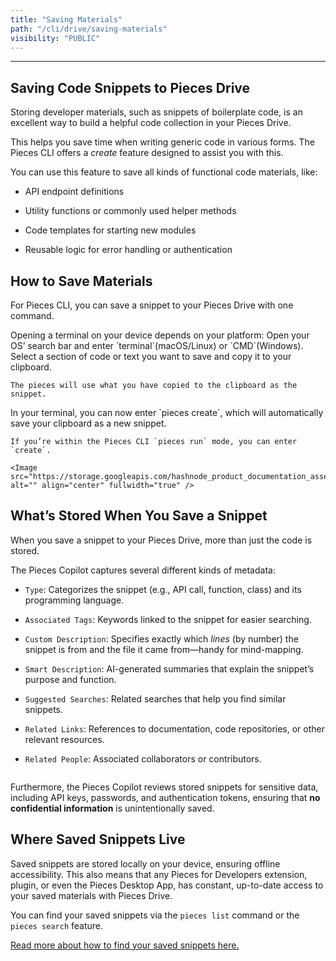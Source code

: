 ```yaml
---
title: "Saving Materials"
path: "/cli/drive/saving-materials"
visibility: "PUBLIC"
---
```

***

## Saving Code Snippets to Pieces Drive

Storing developer materials, such as snippets of boilerplate code, is an excellent way to build a helpful code collection in your Pieces Drive.

This helps you save time when writing generic code in various forms. The Pieces CLI offers a *create* feature designed to assist you with this.

You can use this feature to save all kinds of functional code materials, like:

* API endpoint definitions

* Utility functions or commonly used helper methods

* Code templates for starting new modules

* Reusable logic for error handling or authentication

## How to Save Materials

For Pieces CLI, you can save a snippet to your Pieces Drive with one command.

<Steps>
  <Step title="Open a Terminal">
    Opening a terminal on your device depends on your platform: Open your OS’ search bar and enter `terminal`(macOS/Linux) or `CMD`(Windows).
  </Step>

  <Step title="Find a Snippet">
    Select a section of code or text you want to save and copy it to your clipboard.

    The pieces will use what you have copied to the clipboard as the snippet.
  </Step>

  <Step title="Enter Pieces Create">
    In your terminal, you can now enter `pieces create`, which will automatically save your clipboard as a new snippet.

    If you’re within the Pieces CLI `pieces run` mode, you can enter `create`.

    <Image src="https://storage.googleapis.com/hashnode_product_documentation_assets/cli_assets/pieces_drive/saving_snippet/pieces_create.gif" alt="" align="center" fullwidth="true" />
  </Step>
</Steps>

## What’s Stored When You Save a Snippet

When you save a snippet to your Pieces Drive, more than just the code is stored.

The Pieces Copilot captures several different kinds of metadata:

* `Type`: Categorizes the snippet (e.g., API call, function, class) and its programming language.

* `Associated Tags`: Keywords linked to the snippet for easier searching.

* `Custom Description`: Specifies exactly which *lines* (by number) the snippet is from and the file it came from—handy for mind-mapping.

* `Smart Description`: AI-generated summaries that explain the snippet’s purpose and function.

* `Suggested Searches`: Related searches that help you find similar snippets.

* `Related Links`: References to documentation, code repositories, or other relevant resources.

* `Related People`: Associated collaborators or contributors.

<Image src="https://storage.googleapis.com/hashnode_product_documentation_assets/cli_assets/pieces_drive/saving_snippet/saved_snippet_displayed.png" alt="" align="center" fullwidth="true" />

Furthermore, the Pieces Copilot reviews stored snippets for sensitive data, including API keys, passwords, and authentication tokens, ensuring that **no confidential information** is unintentionally saved.

## Where Saved Snippets Live

Saved snippets are stored locally on your device, ensuring offline accessibility. This also means that any Pieces for Developers extension, plugin, or even the Pieces Desktop App, has constant, up-to-date access to your saved materials with Pieces Drive.

You can find your saved snippets via the `pieces list` command or the `pieces search` feature.

[Read more about how to find your saved snippets here.](https://docs.pieces.app/products/cli/drive/search-reuse#viewing-and-reusing-saved-snippets)
